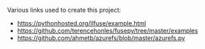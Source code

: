 Various links used to create this project:
* https://pythonhosted.org/llfuse/example.html
* https://github.com/terencehonles/fusepy/tree/master/examples
* https://github.com/ahmetb/azurefs/blob/master/azurefs.py